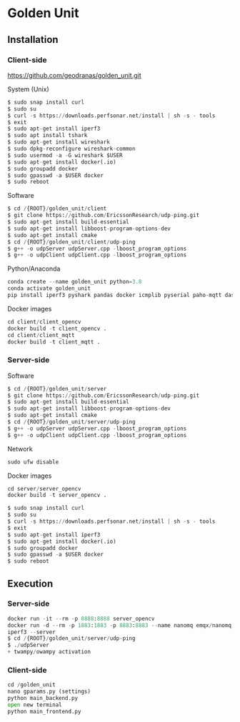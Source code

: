 # Golden Unit

## Installation
### Client-side

https://github.com/geodranas/golden_unit.git

System (Unix)
```python
$ sudo snap install curl
$ sudo su
$ curl -s https://downloads.perfsonar.net/install | sh -s - tools
$ exit
$ sudo apt-get install iperf3
$ sudo apt install tshark
$ sudo apt-get install wireshark
$ sudo dpkg-reconfigure wireshark-common 
$ sudo usermod -a -G wireshark $USER
$ sudo apt-get install docker(.io)
$ sudo groupadd docker
$ sudo gpasswd -a $USER docker
$ sudo reboot
```

Software
```python
$ cd /{ROOT}/golden_unit/client
$ git clone https://github.com/EricssonResearch/udp-ping.git
$ sudo apt-get install build-essential
$ sudo apt-get install libboost-program-options-dev
$ sudo apt-get install cmake
$ cd /{ROOT}/golden_unit/client/udp-ping
$ g++ -o udpServer udpServer.cpp -lboost_program_options
$ g++ -o udpClient udpClient.cpp -lboost_program_options
```

Python/Anaconda
```python
conda create --name golden_unit python=3.8
conda activate golden_unit 
pip install iperf3 pyshark pandas docker icmplib pyserial paho-mqtt dash dash-bootstrap-components
```

Docker images
```python
cd client/client_opencv
docker build -t client_opencv .
cd client/client_mqtt
docker build -t client_mqtt .
```
### Server-side
Software
```python
$ cd /{ROOT}/golden_unit/server
$ git clone https://github.com/EricssonResearch/udp-ping.git
$ sudo apt-get install build-essential
$ sudo apt-get install libboost-program-options-dev
$ sudo apt-get install cmake
$ cd /{ROOT}/golden_unit/server/udp-ping
$ g++ -o udpServer udpServer.cpp -lboost_program_options
$ g++ -o udpClient udpClient.cpp -lboost_program_options
```

Network
```python
sudo ufw disable
```
Docker images
```python
cd server/server_opencv
docker build -t server_opencv .
```
```python
$ sudo snap install curl
$ sudo su
$ curl -s https://downloads.perfsonar.net/install | sh -s - tools
$ exit
$ sudo apt-get install iperf3
$ sudo apt-get install docker(.io)
$ sudo groupadd docker
$ sudo gpasswd -a $USER docker
$ sudo reboot
```

## Execution
### Server-side
```python
docker run -it --rm -p 8888:8888 server_opencv
docker run -d --rm -p 1883:1883 -p 8883:8883 --name nanomq emqx/nanomq:latest
iperf3 --server
$ cd /{ROOT}/golden_unit/server/udp-ping
$ ./udpServer
+ twampy/owampy activation
```

### Client-side
```python
cd /golden_unit
nano gparams.py (settings)
python main_backend.py 
open new terminal
python main_frontend.py
```

<!---sudo iptables -I INPUT -s 192.168.200.118 -j ACCEPT-->
<!---#sudo iptables -I OUTPUT -s 192.168.200.118 -j ACCEPT-->

<!---#sudo ufw allow from 192.168.200.117-->
<!---#sudo iptables -I INPUT -s 192.168.200.117 -j ACCEPT-->
<!---#sudo iptables -I OUTPUT -s 192.168.200.117 -j ACCEPT-->

<!---# sudo iptables -t nat -A PREROUTING -p tcp -d 192.168.2.X --dport 80 -jDNAT --to-destination 10.23.220.88:80-->
<!---#sudo iptables -t nat -A PREROUTING -d 192.168.200.117 --dport 8050 -jDNAT --to-destination 127.0.0.1:8050-->

<!---#sudo iptables -A PREROUTING -t nat -i ens18 -p tcp --dport 8050 -j DNAT --to 127.0.0.1:8050-->
<!---sudo iptables -A FORWARD -p tcp -d 127.0.0.1 --dport 8050 -j ACCEPT-->

